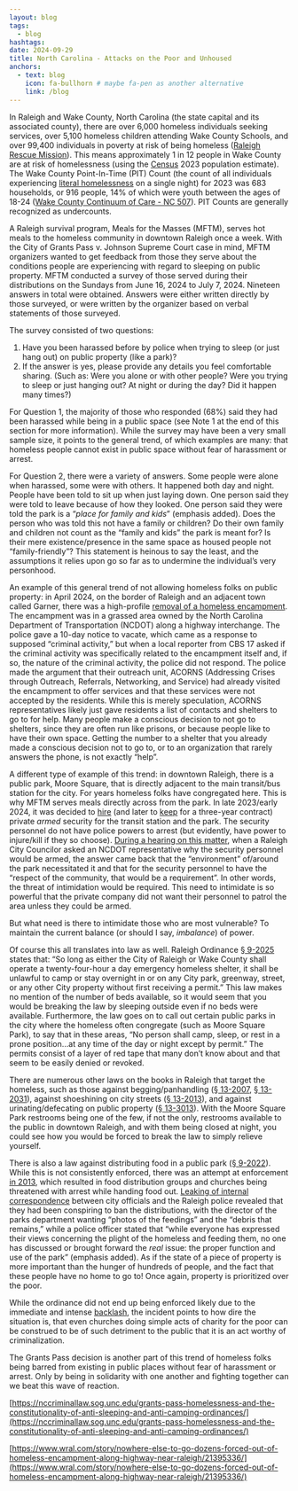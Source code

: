 ```yaml
---
layout: blog
tags:
  - blog
hashtags:
date: 2024-09-29
title: North Carolina - Attacks on the Poor and Unhoused
anchors:
  - text: blog
    icon: fa-bullhorn # maybe fa-pen as another alternative
    link: /blog
---
```


In Raleigh and Wake County, North Carolina (the state capital and its associated county), there are over 6,000 homeless individuals seeking services, over 5,100 homeless children attending Wake County Schools, and over 99,400 individuals in poverty at risk of being homeless ([Raleigh Rescue Mission](https://www.raleighrescue.org/the-problem/community-need/)).  This means approximately 1 in 12 people in Wake County are at risk of homelessness (using the [Census](https://www.census.gov/quickfacts/fact/table/wakecountynorthcarolina/LFE041222) 2023 population estimate).  The Wake County Point-In-Time (PIT) Count (the count of all individuals experiencing [literal homelessness](https://www.hudexchange.info/homelessness-assistance/coc-esg-virtual-binders/coc-esg-homeless-eligibility/four-categories/category-1/) on a single night) for 2023 was 683 households, or 916 people, 14% of which were youth between the ages of 18-24 ([Wake County Continuum of Care \- NC 507](https://wakenc507.org/data/2023-pit/)).  PIT Counts are generally recognized as undercounts.

A Raleigh survival program, Meals for the Masses (MFTM), serves hot meals to the homeless community in downtown Raleigh once a week.  With the City of Grants Pass v. Johnson Supreme Court case in mind, MFTM organizers wanted to get feedback from those they serve about the conditions people are experiencing with regard to sleeping on public property.  MFTM conducted a survey of those served during their distributions on the Sundays from June 16, 2024 to July 7, 2024\.  Nineteen answers in total were obtained.  Answers were either written directly by those surveyed, or were written by the organizer based on verbal statements of those surveyed.

The survey consisted of two questions:

1. Have you been harassed before by police when trying to sleep (or just hang out) on public property (like a park)?  
2. If the answer is yes, please provide any details you feel comfortable sharing.  (Such as: Were you alone or with other people?  Were you trying to sleep or just hanging out?  At night or during the day?  Did it happen many times?)

For Question 1, the majority of those who responded (68%) said they had been harassed while being in a public space (see Note 1 at the end of this section for more information).  While the survey may have been a very small sample size, it points to the general trend, of which examples are many: that homeless people cannot exist in public space without fear of harassment or arrest.

For Question 2, there were a variety of answers.  Some people were alone when harassed, some were with others.  It happened both day and night.  People have been told to sit up when just laying down.  One person said they were told to leave because of how they looked.  One person said they were told the park is a “*place for family and kids*” (emphasis added).  Does the person who was told this not have a family or children?  Do their own family and children not count as the “family and kids” the park is meant for?  Is their mere existence/presence in the same space as housed people not “family-friendly”?  This statement is heinous to say the least, and the assumptions it relies upon go so far as to undermine the individual’s very personhood.

An example of this general trend of not allowing homeless folks on public property: in April 2024, on the border of Raleigh and an adjacent town called Garner, there was a high-profile [removal of a homeless encampment](https://www.cbs17.com/news/local-news/wake-county-news/just-want-to-be-heard-people-living-in-garner-encampment-speak-out-about-evacuation-order/).  The encampment was in a grassed area owned by the North Carolina Department of Transportation (NCDOT) along a highway interchange.  The police gave a 10-day notice to vacate, which came as a response to supposed “criminal activity,” but when a local reporter from CBS 17 asked if the criminal activity was specifically related to the encampment itself and, if so, the nature of the criminal activity, the police did not respond.  The police made the argument that their outreach unit, ACORNS (Addressing Crises through Outreach, Referrals, Networking, and Service) had already visited the encampment to offer services and that these services were not accepted by the residents.  While this is merely speculation, ACORNS representatives likely just gave residents a list of contacts and shelters to go to for help.  Many people make a conscious decision to not go to shelters, since they are often run like prisons, or because people like to have their own space.  Getting the number to a shelter that you already made a conscious decision not to go to, or to an organization that rarely answers the phone, is not exactly “help”.

A different type of example of this trend: in downtown Raleigh, there is a public park, Moore Square, that is directly adjacent to the main transit/bus station for the city.  For years homeless folks have congregated here.  This is why MFTM serves meals directly across from the park.  In late 2023/early 2024, it was decided to [hire](https://www.msn.com/en-us/news/us/private-security-on-patrol-to-make-downtown-raleigh-safer-through-the-holidays/ar-AA1kTY36) (and later to [keep](https://www.msn.com/en-us/news/us/divided-raleigh-city-council-keeps-armed-private-security-officers-downtown/ar-BB1l1eg3) for a three-year contract) private *armed* security for the transit station and the park.  The security personnel do not have police powers to arrest (but evidently, have power to injure/kill if they so choose).  [During a hearing on this matter](https://www.youtube.com/watch?v=i31XJcnBg9g), when a Raleigh City Councilor asked an NCDOT representative why the security personnel would be armed, the answer came back that the “environment” of/around the park necessitated it and that for the security personnel to have the “respect of the community, that would be a requirement”.  In other words, the threat of intimidation would be required.  This need to intimidate is so powerful that the private company did not want their personnel to patrol the area unless they could be armed.

But what need is there to intimidate those who are most vulnerable?  To maintain the current balance (or should I say, *imbalance*) of power.

Of course this all translates into law as well.   Raleigh Ordinance [§ 9-2025](http://raleigh-nc.elaws.us/code/coor_pt9_ch2_artb_sec9-2025) states that: “So long as either the City of Raleigh or Wake County shall operate a twenty-four-hour a day emergency homeless shelter, it shall be unlawful to camp or stay overnight in or on any City park, greenway, street, or any other City property without first receiving a permit.”  This law makes no mention of the number of beds available, so it would seem that you would be breaking the law by sleeping outside even if no beds were available.  Furthermore, the law goes on to call out certain public parks in the city where the homeless often congregate (such as Moore Square Park), to say that in these areas, “No person shall camp, sleep, or rest in a prone position…at any time of the day or night except by permit.”  The permits consist of a layer of red tape that many don’t know about and that seem to be easily denied or revoked.

There are numerous other laws on the books in Raleigh that target the homeless, such as those against begging/panhandling ([§ 13-2007](http://raleigh-nc.elaws.us/code/coor_pt13_ch2_sec13-2007), [§ 13-2031](http://raleigh-nc.elaws.us/code/coor_pt13_ch2_sec13-2031)), against shoeshining on city streets ([§ 13-2013](http://raleigh-nc.elaws.us/code/coor_pt13_ch2_sec13-2013)), and against urinating/defecating on public property ([§ 13-3013](http://raleigh-nc.elaws.us/code/coor_pt13_ch3_sec13-3013)).  With the Moore Square Park restrooms being one of the few, if not the only, restrooms available to the public in downtown Raleigh, and with them being closed at night, you could see how you would be forced to break the law to simply relieve yourself.

There is also a law against distributing food in a public park ([§ 9-2022](http://raleigh-nc.elaws.us/code/coor_pt9_ch2_artb_sec9-2022)). While this is not consistently enforced, there was an attempt at enforcement [in 2013](https://swampland.time.com/2013/08/26/raleigh-police-threaten-to-arrest-church-volunteers-for-feeding-homeless/), which resulted in food distribution groups and churches being threatened with arrest while handing food out.  [Leaking of internal correspondence](https://web.archive.org/web/20130930005433/Midtownraleighnews.com/2013/09/26/3229263/emails-raleigh-leaders-wanted.html) between city officials and the Raleigh police revealed that they had been conspiring to ban the distributions, with the director of the parks department wanting “photos of the feedings” and the “debris that remains,” while a police officer stated that “while everyone has expressed their views concerning the plight of the homeless and feeding them, no one has discussed or brought forward the *real* issue: the proper function and use of the park” (emphasis added).  As if the state of a piece of property is more important than the hunger of hundreds of people, and the fact that these people have no home to go to\!  Once again, property is prioritized over the poor.

While the ordinance did not end up being enforced likely due to the immediate and intense [backlash](https://www.wral.com/story/council-could-waive-permits-for-groups-feeding-homeless-at-moore-square/12828039/), the incident points to how dire the situation is, that even churches doing simple acts of charity for the poor can be construed to be of such detriment to the public that it is an act worthy of criminalization.

The Grants Pass decision is another part of this trend of homeless folks being barred from existing in public places without fear of harassment or arrest.  Only by being in solidarity with one another and fighting together can we beat this wave of reaction.  

[https://nccriminallaw.sog.unc.edu/grants-pass-homelessness-and-the-constitutionality-of-anti-sleeping-and-anti-camping-ordinances/](https://nccriminallaw.sog.unc.edu/grants-pass-homelessness-and-the-constitutionality-of-anti-sleeping-and-anti-camping-ordinances/)

[https://www.wral.com/story/nowhere-else-to-go-dozens-forced-out-of-homeless-encampment-along-highway-near-raleigh/21395336/](https://www.wral.com/story/nowhere-else-to-go-dozens-forced-out-of-homeless-encampment-along-highway-near-raleigh/21395336/)

